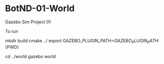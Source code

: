 # BotND-01-World

Gazebo Sim Project 01

To run

mkdir build
cmake ../
export GAZEBO_PLUGIN_PATH=${GAZEBO_PLUGIN_PATH}:${PWD}


cd ../world
gazebo world 

